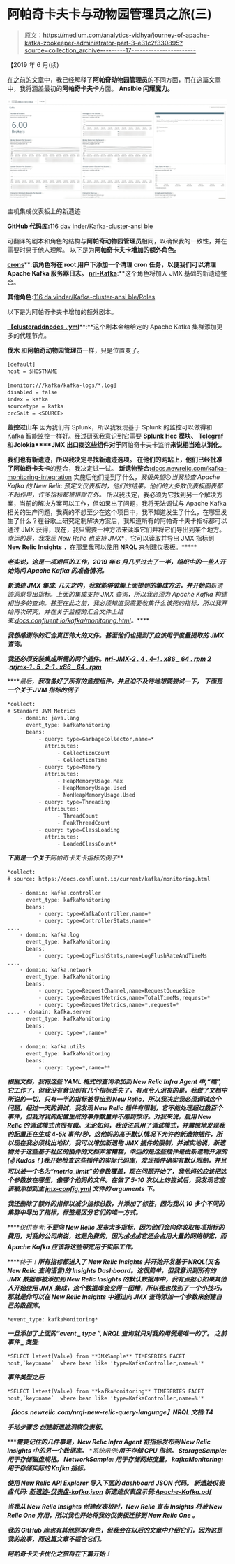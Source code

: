 # 阿帕奇卡夫卡与动物园管理员之旅(三)

> 原文：<https://medium.com/analytics-vidhya/journey-of-apache-kafka-zookeeper-administrator-part-3-e31c2f330895?source=collection_archive---------17----------------------->

【2019 年 6 月(续)

[在之前的文章](/@116davinder/journey-of-apache-kafka-zookeeper-administrator-part-2-38db736d3163)中，我已经解释了**阿帕奇动物园管理员**的不同方面，而在这篇文章中，我将涵盖最初的**阿帕奇卡夫卡**方面。 **Ansible 闪耀魔力。**

![](img/50a085e758ef8c62ac4effe86545e808.png)

主机集成仪表板上的新遗迹

**GitHub 代码库:**[116 dav inder/Kafka-cluster-ansi ble](https://github.com/116davinder/kafka-cluster-ansible)

可翻译的剧本和角色的结构与**阿帕奇动物园管理员**相同，以确保我的一致性，并在需要时易于他人理解。
以下是为**阿帕奇卡夫卡增加的额外角色。**

[**crons**](https://github.com/116davinder/kafka-cluster-ansible/tree/master/roles/crons)**:**该角色将在 root 用户下添加一个清理 cron 任务，以便我们可以清理 Apache Kafka 服务器日志。
[**nri-Kafka**](https://github.com/116davinder/kafka-cluster-ansible/tree/master/roles/nri-kafka)**:**这个角色将加入 JMX 基础的新遗迹整合。

**其他角色:**[116 da vinder/Kafka-cluster-ansi ble/Roles](https://github.com/116davinder/kafka-cluster-ansible/tree/master/roles)

以下是为阿帕奇卡夫卡增加的额外剧本。

[**【clusteraddnodes . yml**](https://github.com/116davinder/kafka-cluster-ansible/blob/master/clusterAddNodes.yml)**:**这个剧本会给给定的 Apache Kafka 集群添加更多的代理节点。

**伐木** 和**阿帕奇动物园管理员**一样，只是位置变了。

```
[default]
host = $HOSTNAME

[monitor:///kafka/kafka-logs/*.log]
disabled = false
index = kafka
sourcetype = kafka
crcSalt = <SOURCE>
```

**监控过山车** 因为我们有 Splunk，所以我发现基于 Splunk 的监控可以做得和 [Kafka 智能监控](https://splunkbase.splunk.com/app/4268/)一样好。经过研究我意识到它需要 **Splunk Hec 模块、** [**Telegraf**](https://www.influxdata.com/time-series-platform/telegraf/) 和**Jolokia****JMX 出口商这些组件对于**阿帕奇卡夫卡监听**来说相当难以消化。**

**我们也有新遗迹，所以我决定寻找新遗迹选项。
在他们的网站上，他们已经批准了阿帕奇卡夫卡**的整合，我决定试一试。
**新遗物整合:**[docs.newrelic.com/kafka-monitoring-integration](https://docs.newrelic.com/docs/integrations/host-integrations/host-integrations-list/kafka-monitoring-integration)
实施后他们提到了什么，*我很失望*😞*当我检查 Apache Kafka 的 New Relic 预定义仪表板时，他们的结果。他们的大多数仪表板图表都不起作用，许多指标都被排除在外。* 所以我决定，我必须为它找到另一个解决方案，当前的解决方案可以工作，但如果出了问题，我将无法调试与 Apache Kafka 相关的生产问题，我真的不想至少在这个项目中，我不知道发生了什么，在哪里发生了什么？在谷歌上研究定制解决方案后，我知道所有的阿帕奇卡夫卡指标都可以通过 JMX 获得，现在，我只需要一种方法来读取它们并将它们导出到某个地方。*幸运的是，我发现 New Relic 也支持 JMX**，它可以读取并导出 JMX 指标到 **New Relic Insights** ，在那里我可以使用 **NRQL** 来创建仪表板。*****

*****老实说**，这是一项艰巨的工作，2019 年 6 月几乎过去了一半，组织中的一些人开始询问 Apache Kafka 的准备情况。***

*****新遗迹 JMX 集成:**
几天之内，我就能够破解上面提到的集成方法，并开始向**新遗迹洞察导出指标。上面的集成支持 JMX 查询，所以我必须为 Apache Kafka 构建相当多的查询。甚至在此之前，我必须知道我需要收集什么该死的指标，所以我开始再次研究，并在关于监控的汇合文件上结束:[docs.confluent.io/kafka/monitoring.html](https://docs.confluent.io/current/kafka/monitoring.html)。*****

***我想感谢你的汇合真正伟大的文件。甚至他们也提到了应该用于度量提取的 JMX 查询。***

***我还必须安装集成所需的两个插件。[nri-JMX-2 . 4 . 4–1 . x86 _ 64 . rpm](https://download.newrelic.com/infrastructure_agent/linux/yum/el/7/x86_64/nri-jmx-2.4.4-1.x86_64.rpm)
2 .[nrjmx-1 . 5 . 2–1 . x86 _ 64 . rpm](https://download.newrelic.com/infrastructure_agent/linux/yum/el/7/x86_64/nrjmx-1.5.2-1.x86_64.rpm)***

*****最后，**我准备好了所有的监控组件，并且迫不及待地想要尝试一下，
下面是一个关于 **JVM 指标**的例子***

```
*collect:
# Standard JVM Metrics
    - domain: java.lang
      event_type: kafkaMonitoring
      beans:
          - query: type=GarbageCollector,name=*
            attributes:
                - CollectionCount
                - CollectionTime
          - query: type=Memory
            attributes:
                - HeapMemoryUsage.Max
                - HeapMemoryUsage.Used
                - NonHeapMemoryUsage.Used
          - query: type=Threading
            attributes:
                - ThreadCount
                - PeakThreadCount
          - query: type=ClassLoading
            attributes:
                - LoadedClassCount*
```

***下面是一个关于**阿帕奇卡夫卡指标**的例子***

```
*collect:
# source: https://docs.confluent.io/current/kafka/monitoring.html

    - domain: kafka.controller
      event_type: kafkaMonitoring
      beans:
          - query: type=KafkaController,name=*
          - query: type=ControllerStats,name=*
....
    - domain: kafka.log
      event_type: kafkaMonitoring
      beans:
          - query: type=LogFlushStats,name=LogFlushRateAndTimeMs
....
    - domain: kafka.network
      event_type: kafkaMonitoring
      beans:
          - query: type=RequestChannel,name=RequestQueueSize
          - query: type=RequestMetrics,name=TotalTimeMs,request=*
          - query: type=RequestMetrics,name=*,request=*
.... - domain: kafka.server
      event_type: kafkaMonitoring
      beans:
          - query: type=*,name=*

    - domain: kafka.utils
      event_type: kafkaMonitoring
      beans:
          - query: type=*,name=**
```

***根据文档，我将这些 YAML 格式的查询添加到 New Relic Infra Agent 中,“瞧”,它工作了，但我没有意识到有几个指标丢失了。有点令人沮丧的是，我做了文档中所说的一切，只有一半的指标被导出到 New Relic，所以我决定我必须调试这个问题，经过一天的调试，我发现 New Relic 插件有限制，它不能处理超过数百个事件，但我对我的配置生成的事件数量并不感到惊讶。对我来说，启用 New Relic 的调试模式也很有趣。无论如何，我设法启用了调试模式，并震惊地发现我的配置正在生成 4-5k 事件/秒，这他妈的高于默认情况下允许的新遗物插件，所以现在我必须找出地狱，我可以增加新遗物 JMX 插件的限制，并诚实地说，新遗物关于这些基于社区的插件的文档非常糟糕，幸运的是这些插件是由新遗物开源的(✌️ Kudos！)我开始检查这些插件的实际代码库，发现插件确实有默认限制，并且可以被一个名为“metric_limit”的参数覆盖，现在问题开始了，我他妈的应该把这个参数放在哪里，像哪个他妈的文件。在做了 5-10 次以上的尝试后，我发现它应该被添加到主 [**jmx-config.yml**](https://github.com/116davinder/kafka-cluster-ansible/blob/master/roles/nri-kafka/templates/jmx-config.yml) 文件的 arguments 下。***

***我还删除了额外的指标以减少指标总数，并添加了标签，因为我从 10 多个不同的集群中导出了指标，标签是区分它们的唯一方式。***

*****仅供参考:**不要向 New Relic 发布太多指标，因为他们会向你收取每项指标的费用，对我的公司来说，这是免费的，因为💰💰💰它还会占用大量的网络带宽，而 Apache Kafka 应该将这些带宽用于实际工作。***

*****终于！**所有指标都进入了 **New Relic Insights** 并开始开发基于 NRQL(又名 New Relic 查询语言)的 Insights Dashboard。这很简单，但我意识到所有的 JMX 数据都被添加到 New Relic Insights 的默认数据库中，我有点担心如果其他人开始使用 JMX 集成，这个数据库会变得一团糟，所以我也找到了一个小技巧，那就是你可以在 New Relic Insights 中通过向 JMX 查询添加一个参数来创建自己的数据库。***

```
*event_type: kafkaMonitoring*
```

***一旦添加了上面的“event _ type ”, NRQL 查询就只对我的用例是唯一的了。
**之前事件 _ 类型:*****

```
*SELECT latest(Value) from **JMXSample** TIMESERIES FACET host,`key:name`  where bean like 'type=KafkaController,name=%'*
```

*****事件类型之后:*****

```
*SELECT latest(Value) from **kafkaMonitoring** TIMESERIES FACET host,`key:name`  where bean like 'type=KafkaController,name=%'*
```

***【docs.newrelic.com/nrql-new-relic-query-language】NRQL 文档:T4***

*****手动步骤😠** 创建新遗迹洞察仪表板。***

******需要记住的几件事是，New Relic Infra Agent 将指标发布到 New Relic Insights 中的另一个数据库。***
**系统示例:**用于存储 CPU 指标。
**StorageSample:** 用于存储磁盘规格。
**NetworkSample:** 用于存储网络度量。
**kafkaMonitoring:** 用于存储实际的 Kafka 指标。***

***使用 [New Relic API Explorer](https://docs.newrelic.com/docs/apis/rest-api-v2/api-explorer-v2/use-api-explorer) 导入下面的 dashboard JSON 代码。
**新遗迹仪表盘代码:** [新遗迹-仪表盘-kafka.json](https://github.com/116davinder/kafka-cluster-ansible/blob/master/files/newrelic-dashboards/kafka.json)
**新遗迹仪表盘示例:**[Apache-Kafka.pdf](https://github.com/116davinder/kafka-cluster-ansible/blob/master/files/newrelic-dashboards/Apache%20Kafka.pdf)***

***当我从 **New Relic Insights** 创建仪表板时，New Relic 宣布 **Insights** 将被 **New Relic One** 弃用，所以我也开始将我的仪表板迁移到 **New Relic One** 。***

***我的 GitHub 库也有其他剧本/角色，但我会在以后的文章中介绍它们，因为这是我的故事，而这篇文章不适合它们。***

***阿帕奇卡夫卡优化之旅将在下篇开始！***